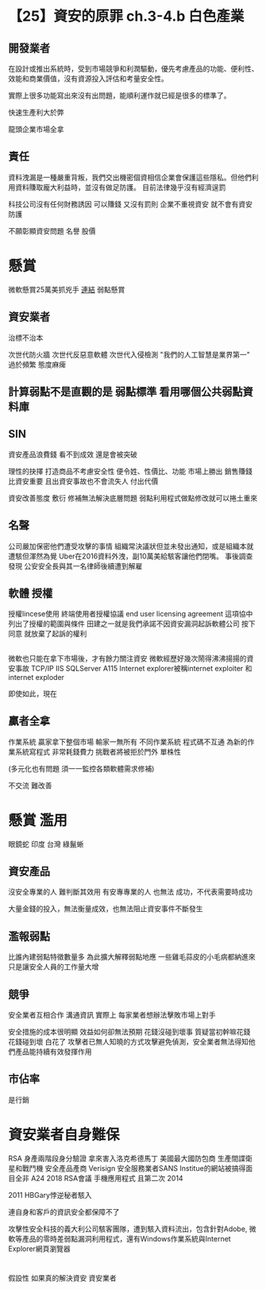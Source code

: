 # 【25】資安的原罪 ch.3-4.b 白色產業

## 開發業者
在設計或推出系統時，受到市場競爭和利潤驅動，優先考慮產品的功能、便利性、效能和商業價值，沒有資源投入評估和考量安全性。

實際上很多功能寫出來沒有出問題，能順利運作就已經是很多的標準了。


快速生產利大於弊

龍頭企業市場全拿

## 責任
資料洩漏是一種嚴重背叛，我們交出機密個資相信企業會保護這些隱私。但他們利用資料賺取龐大利益時，並沒有做足防護。
目前法律幾乎沒有經濟逞罰

科技公司沒有任何財務誘因 可以賺錢 又沒有罰則 企業不重視資安 就不會有資安防護

不願彰顯資安問題
名譽 股價

# 懸賞
微軟懸賞25萬美抓兇手 [連結](https://www.epochtimes.com/b5/9/2/15/n2430431.htm)
弱點懸賞

## 資安業者
治標不治本

次世代防火牆 次世代反惡意軟體 次世代入侵檢測 "我們的人工智慧是業界第一"
過於頻繁 態度麻痺

計算弱點不是直觀的是 弱點標準
看用哪個公共弱點資料庫 
---

## SIN
資安產品浪費錢 看不到成效 還是會被突破

理性的抉擇
打造商品不考慮安全性
便令姓、性價比、功能
市場上勝出
銷售賺錢比資安重要
且出資安事故也不會流失人 付出代價

資安改善態度
敷衍 修補無法解決底層問題
弱點利用程式做點修改就可以捲土重來
## 名聲
公司嚴加保密他們遭受攻擊的事情
組織常決議狀但並未發出通知，或是組織本就遭駭但渾然為覺
Uber在2016資料外洩，副10萬美給駭客讓他們閉嘴。
事後調查發現 公安安全長與其一名律師後續遭到解雇

## 軟體 授權
授權lincese使用 終端使用者授權協議 end user licensing agreement 這項協中列出了授權的範圍與條件 田建之一就是我們承諾不因資安漏洞起訴軟體公司 按下同意 就放棄了起訴的權利

##
微軟也只能在拿下市場後，才有餘力關注資安
微軟經歷好幾次鬧得沸沸揚揚的資安事故 TCP/IP IIS SQLServer  A115
Internet explorer被稱internet exploiter 和 internet exploder

即使如此，現在 

## 贏者全拿
作業系統 贏家拿下整個市場 輸家一無所有
不同作業系統 程式碼不互通 為新的作業系統寫程式 非常耗錢費力 挑戰者將被拒於門外
單株性

(多元化也有問題 須一一監控各類軟體需求修補)

不交流 難改善

# 懸賞 濫用
眼鏡蛇 印度
台灣 綠鬣蜥

## 資安產品
沒安全專業的人 難判斷其效用
有安專專業的人 也無法
成功，不代表需要時成功

大量金錢的投入，無法衡量成效，也無法阻止資安事件不斷發生

## 濫報弱點
比誰內建弱點特徵數量多 為此擴大解釋弱點地應 一些雞毛蒜皮的小毛病都納進來 只是讓安全人員的工作量大增

## 競爭
安全業者互相合作 溝通資訊 
實際上 每家業者想辦法擊敗市場上對手


安全措施的成本很明顯 效益如何卻無法預期
花錢沒碰到壞事 質疑當初幹嘛花錢
花錢碰到壞 白花了
攻擊者已無人知曉的方式攻擊避免偵測，安全業者無法得知他們產品能持續有效發揮作用

## 市佔率
是行銷


# 資安業者自身難保
RSA 身產兩階段身分驗證 拿來害入洛克希德馬丁 美國最大國防包商 生產間諜衛星和戰鬥機
安全產品產商 Verisign 安全服務業者SANS Institue的網站被搞得面目全非 A24
2018 RSA會議 手機應用程式 且第二次 2014

2011 HBGary悖逆秘者駭入

連自身和客戶的資訊安全都保障不了

攻擊性安全科技的義大利公司駭客團隊，遭到駭入資料流出，包含針對Adobe, 微軟等產品的零時差弱點漏洞利用程式，還有Windows作業系統與Internet Explorer網頁瀏覽器



#
假設性
如果真的解決資安 資安業者